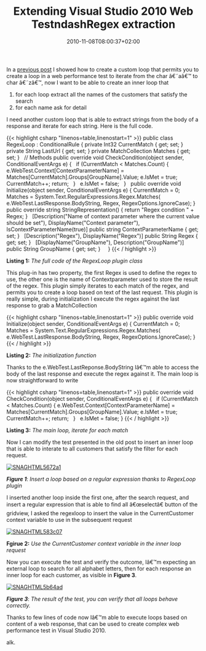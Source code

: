 ﻿---
title: "Extending Visual Studio 2010 Web TestndashRegex extraction"
description: ""
date: 2010-11-08T08:00:37+02:00
draft: false
tags: [Testing,Visual Studio,Web Test]
categories: [Testing]
---
In a [previous post](http://www.codewrecks.com/blog/index.php/2010/11/02/extending-visual-studio-2010-web-testcustom-loop/) I showed how to create a custom loop that permits you to create a loop in a web performance test to iterate from the char â€˜aâ€™ to char â€˜zâ€™, now I want to be able to create an inner loop that

1. for each loop extract all the names of the customers that satisfy the search
2. for each name ask for detail

I need another custom loop that is able to extract strings from the body of a response and iterate for each string. Here is the full code.

{{< highlight csharp "linenos=table,linenostart=1" >}}
public class RegexLoop : ConditionalRule
{
private Int32 CurrentMatch { get; set; }
private String LastUrl { get; set; }
private MatchCollection Matches { get; set; }
 
// Methods
public override void CheckCondition(object sender, ConditionalEventArgs e)
{
 
if (CurrentMatch < Matches.Count)
{
e.WebTest.Context[ContextParameterName] =
Matches[CurrentMatch].Groups[GroupName].Value;
e.IsMet = true;
CurrentMatch++;
return;
 
}
 
e.IsMet = false;
 
}
 
public override void Initialize(object sender, ConditionalEventArgs e)
{
CurrentMatch = 0;
Matches = System.Text.RegularExpressions.Regex.Matches(
e.WebTest.LastResponse.BodyString,
Regex,
RegexOptions.IgnoreCase);
}
 
public override string StringRepresentation()
{
return "Regex condition " + Regex;
}
 
[Description("Name of context parameter where the current value should be set"),
DisplayName("Context parameter"), IsContextParameterName(true)]
public string ContextParameterName { get; set; }
 
[Description("Regex"),
DisplayName("Regex")]
public String Regex { get; set; }
 
[DisplayName("GroupName"), Description("GroupName")]
public String GroupName { get; set; }
 
 
}
{{< / highlight >}}

 **Listing 1:** *The full code of the RegexLoop plugin class*

This plug-in has two property, the first Regex is used to define the regex to use, the other one is the name of Contextparameter used to store the result of the regex. This plugin simply iterates to each match of the regex, and permits you to create a loop based on text of the last request. This plugin is really simple, during initialization I execute the regex against the last response to grab a MatchCollection

{{< highlight csharp "linenos=table,linenostart=1" >}}
public override void Initialize(object sender, ConditionalEventArgs e)
{
CurrentMatch = 0;
Matches = System.Text.RegularExpressions.Regex.Matches(
e.WebTest.LastResponse.BodyString,
Regex,
RegexOptions.IgnoreCase);
}
{{< / highlight >}}

 **Listing 2:** *The initialization function*

Thanks to the e.WebTest.LastReponse.BodyString Iâ€™m able to access the body of the last response and execute the regex against it. The main loop is now straightforward to write

{{< highlight csharp "linenos=table,linenostart=1" >}}
public override void CheckCondition(object sender, ConditionalEventArgs e)
{
 
if (CurrentMatch < Matches.Count)
{
e.WebTest.Context[ContextParameterName] =
Matches[CurrentMatch].Groups[GroupName].Value;
e.IsMet = true;
CurrentMatch++;
return;
 
}
 
e.IsMet = false;
}
{{< / highlight >}}

 **Listing 3:** *The main loop, iterate for each match*

Now I can modify the test presented in the old post to insert an inner loop that is able to interate to all customers that satisfy the filter for each request.

[![SNAGHTML5672a1](http://www.codewrecks.com/blog/wp-content/uploads/2010/11/SNAGHTML5672a1_thumb.png "SNAGHTML5672a1")](http://www.codewrecks.com/blog/wp-content/uploads/2010/11/SNAGHTML5672a1.png)

 ***Figure 1***: *Insert a loop based on a regular expression thanks to RegexLoop plugin*

I inserted another loop inside the first one, after the search request, and insert a regular expression that is able to find all â€œselectâ€ button of the gridview, I asked the regexloop to insert the value in the CurrentCustomer context variable to use in the subsequent request

[![SNAGHTML583c07](http://www.codewrecks.com/blog/wp-content/uploads/2010/11/SNAGHTML583c07_thumb.png "SNAGHTML583c07")](http://www.codewrecks.com/blog/wp-content/uploads/2010/11/SNAGHTML583c07.png)

 **Fgirue 2:** *Use the CurrentCustomer context variable in the inner loop request*

Now you can execute the test and verify the outcome, Iâ€™m expecting an external loop to search for all alphabet letters, then for each response an inner loop for each customer, as visible in  **Figure 3**.

[![SNAGHTML5b64ad](http://www.codewrecks.com/blog/wp-content/uploads/2010/11/SNAGHTML5b64ad_thumb.png "SNAGHTML5b64ad")](http://www.codewrecks.com/blog/wp-content/uploads/2010/11/SNAGHTML5b64ad.png)

 ***Figure 3***: *The result of the test, you can verify that all loops behave correctly.*

Thanks to few lines of code now Iâ€™m able to execute loops based on content of a web response, that can be used to create complex web performance test in Visual Studio 2010.

alk.
